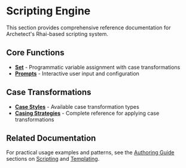 # Scripting Engine

This section provides comprehensive reference documentation for Archetect's Rhai-based scripting system.

## Core Functions

- **[Set](./set/)** - Programmatic variable assignment with case transformations
- **[Prompts](./prompts/)** - Interactive user input and configuration

## Case Transformations

- **[Case Styles](./case-styles/)** - Available case transformation types
- **[Casing Strategies](./casing-strategies/)** - Complete reference for applying case transformations

## Related Documentation

For practical usage examples and patterns, see the [Authoring Guide](../../authoring/) sections on [Scripting](../../authoring/scripting/) and [Templating](../../authoring/templating/).